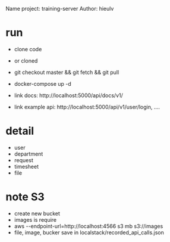 Name project: training-server
Author: hieulv

# run

- clone code
- or cloned
- git checkout master && git fetch && git pull

- docker-compose up -d

- link docs: http://localhost:5000/api/docs/v1/
- link example api: http://localhost:5000/api/v1/user/login, ....

# detail

- user
- department
- request
- timesheet
- file

# note S3

- create new bucket
- images is require
- aws --endpoint-url=http://localhost:4566 s3 mb s3://images
- file, image, bucker save in localstack/recorded_api_calls.json
